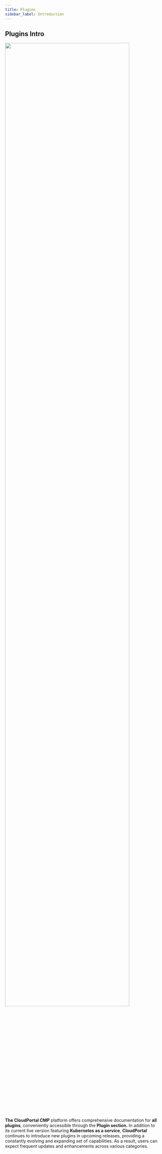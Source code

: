 ```yaml
---
title: Plugins
sidebar_label: Introduction
---
```


## Plugins Intro


<img src="/help/img/plugins/CloudPortal- Plugin.png" width="90%" />


**The CloudPortal CMP** platform offers comprehensive documentation for **all plugins**, conveniently accessible through the **Plugin section.** In addition to its current live version featuring **Kubernetes as a service**, **CloudPortal** continues to introduce new plugins in upcoming releases, providing a constantly evolving and expanding set of capabilities. As a result, users can expect frequent updates and enhancements across various categories.
